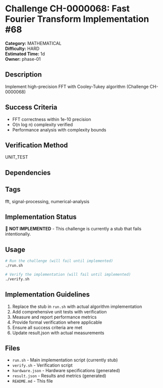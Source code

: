 # Challenge CH-0000068: Fast Fourier Transform Implementation #68

**Category:** MATHEMATICAL  
**Difficulty:** HARD  
**Estimated Time:** 1d  
**Owner:** phase-01  

## Description

Implement high-precision FFT with Cooley-Tukey algorithm (Challenge CH-0000068)

## Success Criteria

- FFT correctness within 1e-10 precision
- O(n log n) complexity verified
- Performance analysis with complexity bounds

## Verification Method

UNIT_TEST

## Dependencies



## Tags

fft, signal-processing, numerical-analysis

## Implementation Status

🚧 **NOT IMPLEMENTED** - This challenge is currently a stub that fails intentionally.

## Usage

```bash
# Run the challenge (will fail until implemented)
./run.sh

# Verify the implementation (will fail until implemented) 
./verify.sh
```

## Implementation Guidelines

1. Replace the stub in `run.sh` with actual algorithm implementation
2. Add comprehensive unit tests with verification
3. Measure and report performance metrics
4. Provide formal verification where applicable
5. Ensure all success criteria are met
6. Update result.json with actual measurements

## Files

- `run.sh` - Main implementation script (currently stub)
- `verify.sh` - Verification script
- `hardware.json` - Hardware specifications (generated)
- `result.json` - Results and metrics (generated)
- `README.md` - This file
